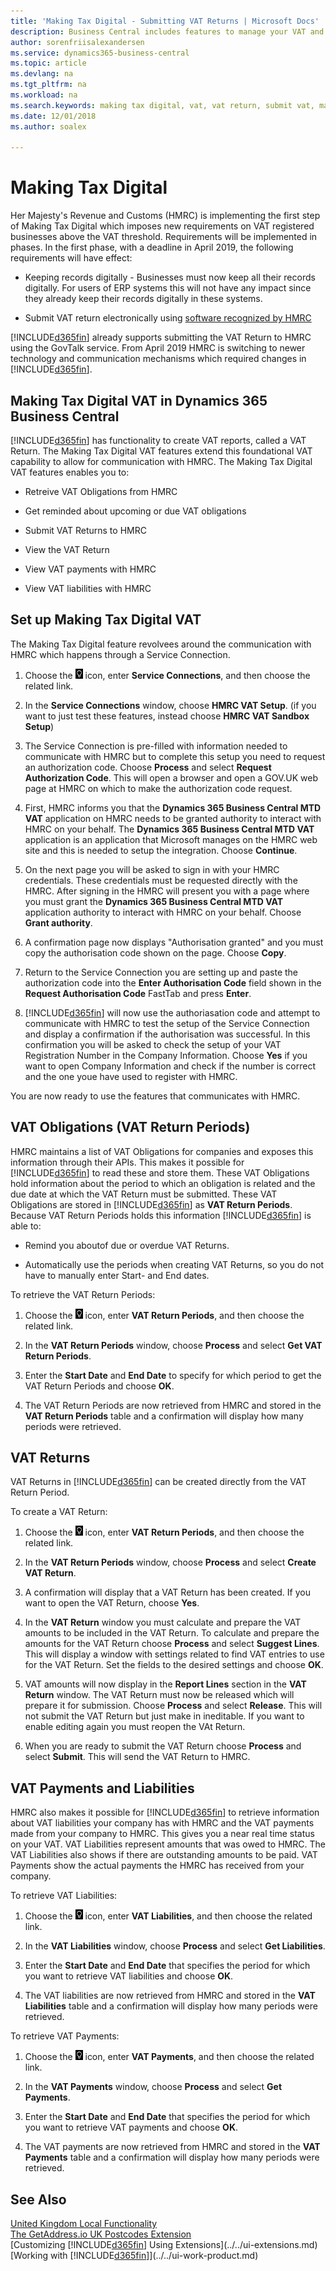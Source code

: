 ```yaml
---
title: 'Making Tax Digital - Submitting VAT Returns | Microsoft Docs'
description: Business Central includes features to manage your VAT and comply with Making Tax Digital. This page contains information about these features and how to use them.
author: sorenfriisalexandersen
ms.service: dynamics365-business-central
ms.topic: article
ms.devlang: na
ms.tgt_pltfrm: na
ms.workload: na
ms.search.keywords: making tax digital, vat, vat return, submit vat, making tax digital software, hmrc, tax
ms.date: 12/01/2018
ms.author: soalex

---
```

# Making Tax Digital

Her Majesty's Revenue and Customs (HMRC) is implementing the first step of Making Tax Digital which imposes new requirements on VAT registered businesses above the VAT threshold. Requirements will be implemented in phases. In the first phase, with a deadline in April 2019, the following requirements will have effect:

* Keeping records digitally - Businesses must now keep all their records digitally. For users of ERP systems this will not have any impact since they already keep their records digitally in these systems.

* Submit VAT return electronically using [software recognized by HMRC](https://www.gov.uk/guidance/software-for-sending-income-tax-updates)

[!INCLUDE[d365fin](../../includes/d365fin_md.md)] already supports submitting the VAT Return to HMRC using the GovTalk service. From April 2019 HMRC is switching to newer technology and communication mechanisms which required changes in [!INCLUDE[d365fin](../../includes/d365fin_md.md)].

## Making Tax Digital VAT in Dynamics 365 Business Central

[!INCLUDE[d365fin](../../includes/d365fin_md.md)] has functionality to create VAT reports, called a VAT Return. The Making Tax Digital VAT features extend this foundational VAT capability to allow for communication with HMRC.
The Making Tax Digital VAT features enables you to:

* Retreive VAT Obligations from HMRC

* Get reminded about upcoming or due VAT obligations

* Submit VAT Returns to HMRC

* View the VAT Return

* View VAT payments with HMRC

* View VAT liabilities with HMRC

## Set up Making Tax Digital VAT

The Making Tax Digital feature revolvees around the communication with HMRC which happens through a Service Connection.

1. Choose the ![Search for Page or Report](../../media/ui-search/search_small.png "Search for Page or Report icon") icon, enter **Service Connections**, and then choose the related link.  

2. In the **Service Connections** window, choose **HMRC VAT Setup**. (if you want to just test these features, instead choose  **HMRC VAT Sandbox Setup**)

3. The Service Connection is pre-filled with information needed to communicate with HMRC but to complete this setup you need to request an authorization code. Choose **Process** and select **Request Authorization Code**. This will open a browser and open a GOV.UK web page at HMRC on which to make the authorization code request.

4. First, HMRC informs you that the **Dynamics 365 Business Central MTD VAT** application on HMRC needs to be granted authority to interact with HMRC on your behalf. The **Dynamics 365 Business Central MTD VAT** application is an application that Microsoft manages on the HMRC web site and this is needed to setup the integration. Choose **Continue**.

5. On the next page you will be asked to sign in with your HMRC credentials. These credentials must be requested directly with the HMRC. After signing in the HMRC will present you with a page where you must grant the **Dynamics 365 Business Central MTD VAT** application authority to interact with HMRC on your behalf. Choose **Grant authority**.

6. A confirmation page now displays "Authorisation granted" and you must copy the authorisation code shown on the page. Choose **Copy**.

7. Return to the Service Connection you are setting up and paste the authorization code into the **Enter Authorisation Code** field shown in the **Request Authorisation Code** FastTab and press **Enter**.

8. [!INCLUDE[d365fin](../../includes/d365fin_md.md)] will now use the authoriasation code and attempt to communicate with HMRC to test the setup of the Service Connection and display a confirmation if the authorisation was successful. In this confirmation you will be asked to check the setup of your VAT Registration Number in the Company Information. Choose **Yes** if you want to open Company Information and check if the number is correct and the one youe have used to register with HMRC.

You are now ready to use the features that communicates with HMRC.

## VAT Obligations (VAT Return Periods)

HMRC maintains a list of VAT Obligations for companies and exposes this information through their APIs. This makes it possible for [!INCLUDE[d365fin](../../includes/d365fin_md.md)] to read these and store them. These VAT Obligations hold information about the period to which an obligation is related and the due date at which the VAT Return must be submitted. These VAT Obligations are stored in [!INCLUDE[d365fin](../../includes/d365fin_md.md)] as **VAT Return Periods**. Because VAT Return Periods holds this information [!INCLUDE[d365fin](../../includes/d365fin_md.md)] is able to:

* Remind you aboutof due or overdue VAT Returns.

* Automatically use the periods when creating VAT Returns, so you do not have to manually enter Start- and End dates.

To retrieve the VAT Return Periods:

1. Choose the ![Search for Page or Report](../../media/ui-search/search_small.png "Search for Page or Report icon") icon, enter **VAT Return Periods**, and then choose the related link.  

2. In the **VAT Return Periods** window, choose **Process** and select **Get VAT Return Periods**.

3. Enter the **Start Date** and **End Date** to specify for which period to get the VAT Return Periods and choose **OK**.

4. The VAT Return Periods are now retrieved from HMRC and stored in the **VAT Return Periods** table and a confirmation will display how many periods were retrieved.

## VAT Returns

VAT Returns in [!INCLUDE[d365fin](../../includes/d365fin_md.md)] can be created directly from the VAT Return Period.

To create a VAT Return:

1. Choose the ![Search for Page or Report](../../media/ui-search/search_small.png "Search for Page or Report icon") icon, enter **VAT Return Periods**, and then choose the related link.  

2. In the **VAT Return Periods** window, choose **Process** and select **Create VAT Return**.

3. A confirmation will display that a VAT Return has been created. If you want to open the VAT Return, choose **Yes**.

4. In the **VAT Return** window you must calculate and prepare the VAT amounts to be included in the VAT Return. To calculate and prepare the amounts for the VAT Return choose **Process** and select **Suggest Lines**. This will display a window with settings related to find VAT entries to use for the VAT Return. Set the fields to the desired settings and choose **OK**.

5. VAT amounts will now display in the **Report Lines** section in the **VAT Return** window. The VAT Return must now be released which will prepare it for submission. Choose **Process** and select **Release**. This will not submit the VAT Return but just make in ineditable. If you want to enable editing again you must reopen the VAt Return. 

6. When you are ready to submit the VAT Return choose **Process** and select **Submit**. This will send the VAT Return to HMRC.  

## VAT Payments and Liabilities

HMRC also makes it possible for [!INCLUDE[d365fin](../../includes/d365fin_md.md)] to retrieve information about VAT liabilities your company has with HMRC and the VAT payments made from your company to HMRC. This gives you a near real time status on your VAT. VAT Liabilities represent amounts that was owed to HMRC. The VAT Liabilities also shows if there are outstanding amounts to be paid. VAT Payments show the actual payments the HMRC has received from your company.

To retrieve VAT Liabilities:

1. Choose the ![Search for Page or Report](../../media/ui-search/search_small.png "Search for Page or Report icon") icon, enter **VAT Liabilities**, and then choose the related link.  

2. In the **VAT Liabilities** window, choose **Process** and select **Get Liabilities**.

3. Enter the **Start Date** and **End Date** that specifies the period for which you want to retrieve VAT liabilities and choose **OK**.

4. The VAT liabilities are now retrieved from HMRC and stored in the **VAT Liabilities** table and a confirmation will display how many periods were retrieved.

To retrieve VAT Payments:

1. Choose the ![Search for Page or Report](../../media/ui-search/search_small.png "Search for Page or Report icon") icon, enter **VAT Payments**, and then choose the related link.  

2. In the **VAT Payments** window, choose **Process** and select **Get Payments**.

3. Enter the **Start Date** and **End Date** that specifies the period for which you want to retrieve VAT payments and choose **OK**.

4. The VAT payments are now retrieved from HMRC and stored in the **VAT Payments** table and a confirmation will display how many periods were retrieved.


## See Also
[United Kingdom Local Functionality](united-kingdom-local-functionality.md)  
[The GetAddress.io UK Postcodes Extension](../../ui-extensions-getaddressio.md)  
[Customizing [!INCLUDE[d365fin](../../includes/d365fin_md.md)] Using Extensions](../../ui-extensions.md)  
[Working with [!INCLUDE[d365fin](../../includes/d365fin_md.md)]](../../ui-work-product.md)  
